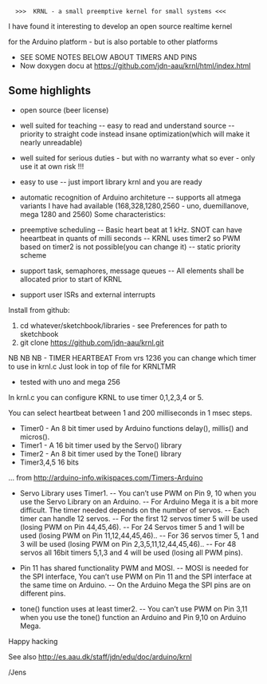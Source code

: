       >>>  KRNL - a small preemptive kernel for small systems <<<
       
I have found it interesting to develop an open source realtime kernel 

for the Arduino platform - but is also portable to other platforms



- SEE SOME NOTES BELOW ABOUT TIMERS AND PINS 
- Now doxygen docu at https://github.com/jdn-aau/krnl/html/index.html

Some highlights
---------------

- open source (beer license)
- well suited for teaching
-- easy to read and understand source
-- priority to straight code instead insane optimization(which will make it nearly unreadable)

- well suited for serious duties - but with no warranty what so ever - only use it at own risk !!!

- easy to use
-- just import library krnl and you are ready

- automatic recognition of Arduino architeture
-- supports all atmega variants I have had available (168,328,1280,2560 - uno, duemillanove, mega 1280 and 2560)
Some characteristics:

- preemptive scheduling 
-- Basic heart beat at 1 kHz. SNOT can have heeartbeat in quants of milli seconds
-- KRNL uses timer2 so PWM based on timer2 is not possible(you can change it)
-- static priority scheme
- support task, semaphores, message queues
-- All elements shall be allocated prior to start of KRNL
- support user ISRs and external interrupts

Install from github:

1) cd whatever/sketchbook/libraries   - see Preferences for path to sketchbook
2) git clone https://github.com/jdn-aau/krnl.git

NB NB NB - TIMER HEARTBEAT
 From vrs 1236 you can change which timer to use in krnl.c Just look in top of file for KRNLTMR
 - tested with uno and mega 256

In krnl.c you can configure KRNL to use timer 0,1,2,3,4 or 5.

You can select heartbeat between 1 and 200 milliseconds in 1 msec steps.


- Timer0 - An 8 bit timer used by Arduino functions delay(), millis() and micros().
- Timer1 - A 16 bit timer used by the Servo() library
- Timer2 - An 8 bit timer used by the Tone() library
- Timer3,4,5 16 bits
    
    
... from http://arduino-info.wikispaces.com/Timers-Arduino

- Servo Library uses Timer1. 
--  You can’t use PWM on Pin 9, 10 when you use the Servo Library on an Arduino. 
--  For Arduino Mega it is a bit more difficult. The timer needed depends on the number of servos. 
--  Each timer can handle 12 servos. 
--  For the first 12 servos timer 5 will be used (losing PWM on Pin 44,45,46). 
--  For 24 Servos timer 5 and 1 will be used (losing PWM on Pin 11,12,44,45,46).. 
--  For 36 servos timer 5, 1 and 3 will be used (losing PWM on Pin 2,3,5,11,12,44,45,46).. 
--  For 48 servos all 16bit timers 5,1,3 and 4 will be used (losing all PWM pins).

- Pin 11 has shared functionality PWM and MOSI. 
--  MOSI is needed for the SPI interface, You can’t use PWM on Pin 11 and the SPI interface at the same time on Arduino. 
--  On the Arduino Mega the SPI pins are on different pins.

- tone() function uses at least timer2. 
--  You can’t use PWM on Pin 3,11 when you use the tone() function an Arduino and Pin 9,10 on Arduino Mega.


Happy hacking

See also http://es.aau.dk/staff/jdn/edu/doc/arduino/krnl

/Jens
